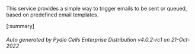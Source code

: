 






This service provides a simple way to trigger emails to be sent or queued, based on predefined email templates.

[:summary]

###### Auto generated by Pydio Cells Enterprise Distribution v4.0.2-rc1 on 21-Oct-2022
